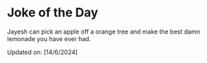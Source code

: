 # Joke of the Day

<!-- #joke -->
Jayesh can pick an apple off a orange tree and make the best damn lemonade you have ever had.

Updated on: [14/6/2024]
<!-- #jokeEnd -->